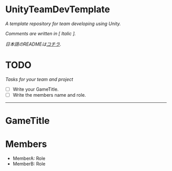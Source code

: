 # UnityTeamDevTemplate
_A template repository for team developing using Unity._

_Comments are written in [ _Italic_ ]._

_日本語のREADMEは[コチラ](README.md)._

# TODO
_Tasks for your team and project_
- [ ] Write your GameTitle.
- [ ] Write the members name and role.

---

# GameTitle

# Members
- MemberA: Role
- MemberB: Role
